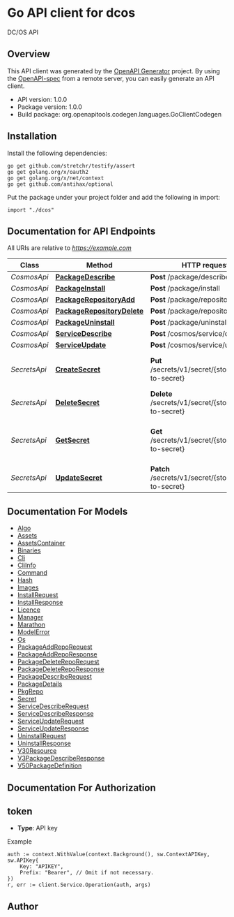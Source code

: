 # Go API client for dcos

DC/OS API

## Overview
This API client was generated by the [OpenAPI Generator](https://openapi-generator.tech) project.  By using the [OpenAPI-spec](https://www.openapis.org/) from a remote server, you can easily generate an API client.

- API version: 1.0.0
- Package version: 1.0.0
- Build package: org.openapitools.codegen.languages.GoClientCodegen

## Installation

Install the following dependencies:
```
go get github.com/stretchr/testify/assert
go get golang.org/x/oauth2
go get golang.org/x/net/context
go get github.com/antihax/optional
```

Put the package under your project folder and add the following in import:
```golang
import "./dcos"
```

## Documentation for API Endpoints

All URIs are relative to *https://example.com*

Class | Method | HTTP request | Description
------------ | ------------- | ------------- | -------------
*CosmosApi* | [**PackageDescribe**](docs/CosmosApi.md#packagedescribe) | **Post** /package/describe | 
*CosmosApi* | [**PackageInstall**](docs/CosmosApi.md#packageinstall) | **Post** /package/install | 
*CosmosApi* | [**PackageRepositoryAdd**](docs/CosmosApi.md#packagerepositoryadd) | **Post** /package/repository/add | 
*CosmosApi* | [**PackageRepositoryDelete**](docs/CosmosApi.md#packagerepositorydelete) | **Post** /package/repository/delete | 
*CosmosApi* | [**PackageUninstall**](docs/CosmosApi.md#packageuninstall) | **Post** /package/uninstall | 
*CosmosApi* | [**ServiceDescribe**](docs/CosmosApi.md#servicedescribe) | **Post** /cosmos/service/describe | 
*CosmosApi* | [**ServiceUpdate**](docs/CosmosApi.md#serviceupdate) | **Post** /cosmos/service/update | 
*SecretsApi* | [**CreateSecret**](docs/SecretsApi.md#createsecret) | **Put** /secrets/v1/secret/{store}/{path-to-secret} | Create a secret in the store at the path.
*SecretsApi* | [**DeleteSecret**](docs/SecretsApi.md#deletesecret) | **Delete** /secrets/v1/secret/{store}/{path-to-secret} | Delete a secret.
*SecretsApi* | [**GetSecret**](docs/SecretsApi.md#getsecret) | **Get** /secrets/v1/secret/{store}/{path-to-secret} | Read or list a secret from the store by its path.
*SecretsApi* | [**UpdateSecret**](docs/SecretsApi.md#updatesecret) | **Patch** /secrets/v1/secret/{store}/{path-to-secret} | Update secret.


## Documentation For Models

 - [Algo](docs/Algo.md)
 - [Assets](docs/Assets.md)
 - [AssetsContainer](docs/AssetsContainer.md)
 - [Binaries](docs/Binaries.md)
 - [Cli](docs/Cli.md)
 - [CliInfo](docs/CliInfo.md)
 - [Command](docs/Command.md)
 - [Hash](docs/Hash.md)
 - [Images](docs/Images.md)
 - [InstallRequest](docs/InstallRequest.md)
 - [InstallResponse](docs/InstallResponse.md)
 - [Licence](docs/Licence.md)
 - [Manager](docs/Manager.md)
 - [Marathon](docs/Marathon.md)
 - [ModelError](docs/ModelError.md)
 - [Os](docs/Os.md)
 - [PackageAddRepoRequest](docs/PackageAddRepoRequest.md)
 - [PackageAddRepoResponse](docs/PackageAddRepoResponse.md)
 - [PackageDeleteRepoRequest](docs/PackageDeleteRepoRequest.md)
 - [PackageDeleteRepoResponse](docs/PackageDeleteRepoResponse.md)
 - [PackageDescribeRequest](docs/PackageDescribeRequest.md)
 - [PackageDetails](docs/PackageDetails.md)
 - [PkgRepo](docs/PkgRepo.md)
 - [Secret](docs/Secret.md)
 - [ServiceDescribeRequest](docs/ServiceDescribeRequest.md)
 - [ServiceDescribeResponse](docs/ServiceDescribeResponse.md)
 - [ServiceUpdateRequest](docs/ServiceUpdateRequest.md)
 - [ServiceUpdateResponse](docs/ServiceUpdateResponse.md)
 - [UninstallRequest](docs/UninstallRequest.md)
 - [UninstallResponse](docs/UninstallResponse.md)
 - [V30Resource](docs/V30Resource.md)
 - [V3PackageDescribeResponse](docs/V3PackageDescribeResponse.md)
 - [V50PackageDefinition](docs/V50PackageDefinition.md)


## Documentation For Authorization

## token
- **Type**: API key 

Example
```golang
auth := context.WithValue(context.Background(), sw.ContextAPIKey, sw.APIKey{
	Key: "APIKEY",
	Prefix: "Bearer", // Omit if not necessary.
})
r, err := client.Service.Operation(auth, args)
```

## Author



